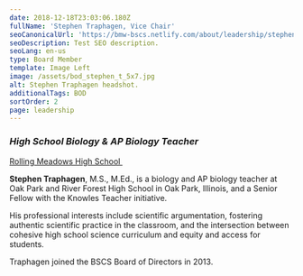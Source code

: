 ```yaml
---
date: 2018-12-18T23:03:06.180Z
fullName: 'Stephen Traphagen, Vice Chair'
seoCanonicalUrl: 'https://bmw-bscs.netlify.com/about/leadership/stephen-traphagen-vice-chair'
seoDescription: Test SEO description.
seoLang: en-us
type: Board Member
template: Image Left
image: /assets/bod_stephen_t_5x7.jpg
alt: Stephen Traphagen headshot.
additionalTags: BOD
sortOrder: 2
page: leadership
---
```

### _High School Biology & AP Biology Teacher_

<a href="https://rmhs.d214.org/" target="_blank" rel="noopener noreferrer">Rolling Meadows High School&nbsp;<sup><i style="font-size: .65rem" class="fas fa-external-link-alt"></i></sup></a>

**Stephen Traphagen**, M.S., M.Ed., is a biology and AP biology teacher at Oak Park and River Forest High School in Oak Park, Illinois, and a Senior Fellow with the Knowles Teacher initiative.

His professional interests include scientific argumentation, fostering authentic scientific practice in the classroom, and the intersection between cohesive high school science curriculum and equity and access for students.

Traphagen joined the BSCS Board of Directors in 2013.
